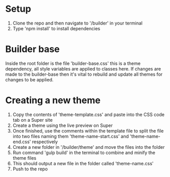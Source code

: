 # Setup
1. Clone the repo and then navigate to '/builder' in your terminal
2. Type 'npm install' to install dependencies

# Builder base
Inside the root folder is the file 'builder-base.css' this is a theme dependency, all style variables are applied to classes here. If changes are made to the builder-base then it's vital to rebuild and update all themes for changes to be applied.

# Creating a new theme
1. Copy the contents of 'theme-template.css' and paste into the CSS code tab on a Super site
2. Create a theme using the live preview on Super
3. Once finished, use the comments within the template file to split the file into two files naming them 'theme-name-start.css' and 'theme-name-end.css' respectively
4. Create a new folder in '/builder/theme' and move the files into the folder
5. Run command 'gulp build' in the terminal to combine and minify the theme files
6. This should output a new file in the folder called 'theme-name.css'
7. Push to the repo
